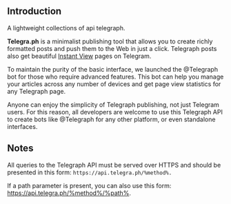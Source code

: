 ## Introduction
A lightweight collections of api telegraph.

**Telegra.ph** is a minimalist publishing tool that allows you to create richly formatted posts and push them to the Web in just a click. Telegraph posts also get beautiful [Instant View](https://telegram.org/blog/instant-view) pages on Telegram.

To maintain the purity of the basic interface, we launched the @Telegraph bot for those who require advanced features. This bot can help you manage your articles across any number of devices and get page view statistics for any Telegraph page.


Anyone can enjoy the simplicity of Telegraph publishing, not just Telegram users. For this reason, all developers are welcome to use this Telegraph API to create bots like @Telegraph for any other platform, or even standalone interfaces.

## Notes
 All queries to the Telegraph API must be served over HTTPS and should be presented in this form: `https://api.telegra.ph/%method%.`

If a path parameter is present, you can also use this form: https://api.telegra.ph/%method%/%path%.
